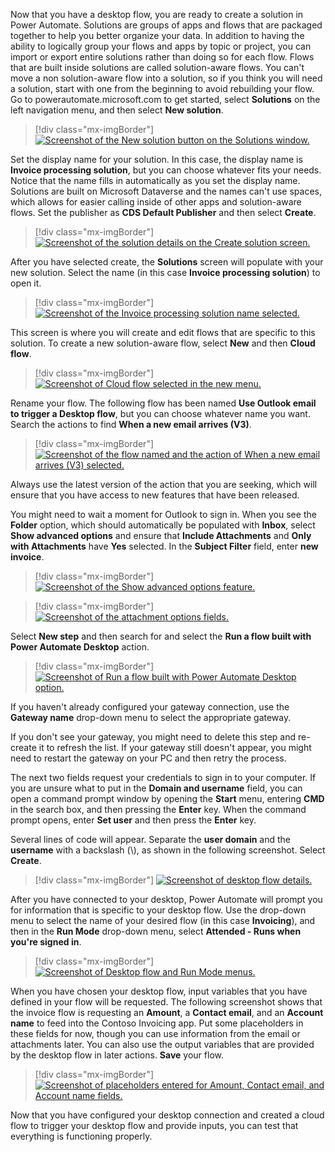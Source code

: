 Now that you have a desktop flow, you are ready to create a solution in Power Automate. Solutions are groups of apps and flows that are packaged together to help you better organize your data. In addition to having the ability to logically group your flows and apps by topic or project, you can import or export entire solutions rather than doing so for each flow. Flows that are built inside solutions are called solution-aware flows. You can't move a non solution-aware flow into a solution, so if you think you will need a solution, start with one from the beginning to avoid rebuilding your flow. Go to powerautomate.microsoft.com to get started, select **Solutions** on the left navigation menu, and then select **New solution**.

> [!div class="mx-imgBorder"]
> [![Screenshot of the New solution button on the Solutions window.](../media/new-solution.png)](../media/new-solution.png#lightbox)

Set the display name for your solution. In this case, the display name is **Invoice processing solution**, but you can choose whatever fits your needs. Notice that the name fills in automatically as you set the display name. Solutions are built on Microsoft Dataverse and the names can't use spaces, which allows for easier calling inside of other apps and solution-aware flows. Set the publisher as **CDS Default Publisher** and then select **Create**.

> [!div class="mx-imgBorder"]
> [![Screenshot of the solution details on the Create solution screen.](../media/create-solution.png)](../media/create-solution.png#lightbox)

After you have selected create, the **Solutions** screen will populate with your new solution. Select the name (in this case **Invoice processing solution**) to open it.

> [!div class="mx-imgBorder"]
> [![Screenshot of the Invoice processing solution name selected.](../media/open-solution.png)](../media/open-solution.png#lightbox)

This screen is where you will create and edit flows that are specific to this solution. To create a new solution-aware flow, select **New** and then **Cloud flow**.

> [!div class="mx-imgBorder"]
> [![Screenshot of Cloud flow selected in the new menu.](../media/cloud-flow.png)](../media/cloud-flow.png#lightbox)

Rename your flow. The following flow has been named **Use Outlook email to trigger a Desktop flow**, but you can choose whatever name you want. Search the actions to find **When a new email arrives (V3)**.

> [!div class="mx-imgBorder"]
> [![Screenshot of the flow named and the action of When a new email arrives (V3) selected.](../media/new-email.png)](../media/new-email.png#lightbox)

Always use the latest version of the action that you are seeking, which will ensure that you have access to new features that have been released.

You might need to wait a moment for Outlook to sign in. When you see the **Folder** option, which should automatically be populated with **Inbox**, select **Show advanced options** and ensure that **Include Attachments** and **Only with Attachments** have **Yes** selected. In the **Subject Filter** field, enter **new invoice**.

> [!div class="mx-imgBorder"]
> [![Screenshot of the Show advanced options feature.](../media/show-advanced-options.png)](../media/show-advanced-options.png#lightbox)

> [!div class="mx-imgBorder"]
> [![Screenshot of the attachment options fields.](../media/attachment-options.png)](../media/attachment-options.png#lightbox)

Select **New step** and then search for and select the **Run a flow built with Power Automate Desktop** action.

> [!div class="mx-imgBorder"]
> [![Screenshot of Run a flow built with Power Automate Desktop option.](../media/run-desktop-flow.png)](../media/run-desktop-flow.png#lightbox)

If you haven't already configured your gateway connection, use the **Gateway name** drop-down menu to select the appropriate gateway.

If you don't see your gateway, you might need to delete this step and re-create it to refresh the list. If your gateway still doesn't appear, you might need to restart the gateway on your PC and then retry the process.

The next two fields request your credentials to sign in to your computer. If you are unsure what to put in the **Domain and username** field, you can open a command prompt window by opening the **Start** menu, entering **CMD** in the search box, and then pressing the **Enter** key. When the command prompt opens, enter **Set user** and then press the **Enter** key.

Several lines of code will appear. Separate the **user domain** and the **username** with a backslash (\\), as shown in the following screenshot. Select **Create**.

> [!div class="mx-imgBorder"]
> [![Screenshot of desktop flow details.](../media/user-domain-user-name.png)](../media/user-domain-user-name.png#lightbox)

After you have connected to your desktop, Power Automate will prompt you for information that is specific to your desktop flow. Use the drop-down menu to select the name of your desired flow (in this case **Invoicing**), and then in the **Run Mode** drop-down menu, select **Attended - Runs when you're signed in**.

> [!div class="mx-imgBorder"]
> [![Screenshot of Desktop flow and Run Mode menus.](../media/choose-desktop-flow.png)](../media/choose-desktop-flow.png#lightbox)

When you have chosen your desktop flow, input variables that you have defined in your flow will be requested. The following screenshot shows that the invoice flow is requesting an **Amount**, a **Contact email**, and an **Account name** to feed into the Contoso Invoicing app. Put some placeholders in these fields for now, though you can use information from the email or attachments later. You can also use the output variables that are provided by the desktop flow in later actions. **Save** your flow.

> [!div class="mx-imgBorder"]
> [![Screenshot of placeholders entered for Amount, Contact email, and Account name fields.](../media/placeholders.png)](../media/placeholders.png#lightbox)

Now that you have configured your desktop connection and created a cloud flow to trigger your desktop flow and provide inputs, you can test that everything is functioning properly.
